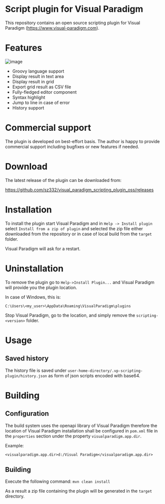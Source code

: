 # Script plugin for Visual Paradigm

This repository contains an open source scripting plugin for Visual Paradigm (https://www.visual-paradigm.com). 

# Features

![image](https://user-images.githubusercontent.com/8182138/146509410-f6ea8cf3-055f-42e8-8e0f-e862e79c187a.png)

* Groovy language support
* Display result in text area
* Display result in grid
* Export grid result as CSV file
* Fully-fledged editor component
* Syntax highlight
* Jump to line in case of error
* History support


# Commercial support

The plugin is developed on best-effort basis. The author is happy to provide commercial support including bugfixes or new features if needed.


# Download

The latest release of the plugin can be downloaded from:

https://github.com/sz332/visual_paradigm_scripting_plugin_oss/releases

# Installation

To install the plugin start Visual Paradigm and in `Help -> Install plugin`
select `Install from a zip of plugin` and selected the zip file either 
downloaded from the repository or in case of local build from the `target` 
folder.

Visual Paradigm will ask for a restart.

# Uninstallation

To remove the plugin go to `Help->Install Plugin...` and Visual Paradigm
will provide you the plugin location.

In case of Windows, this is:

`C:\Users\<my_user>\AppData\Roaming\VisualParadigm\plugins`

Stop Visual Paradigm, go to the location, and simply remove the `scripting-<version>` folder.

# Usage


## Saved history

The history file is saved under
`user-home-directory/.vp-scripting-plugin/history.json`
as form of json scripts encoded with base64.


# Building

## Configuration

The build system uses the openapi library of Visual Paradigm therefore 
the location of Visual Paradigm  installation shall be configured 
in `pom.xml` file in the `properties` section under the 
property `visualparadigm.app.dir`.

Example:

`<visualparadigm.app.dir>d:/Visual Paradigm</visualparadigm.app.dir>`


## Building

Execute the following command: `mvn clean install`

As a result a zip file containing the plugin will be generated in the `target` directory.

